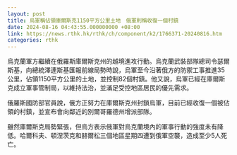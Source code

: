 ```yaml
---
layout: post
title: 烏軍稱佔領庫爾斯克1150平方公里土地　俄軍則稱收復一個村鎮
date: 2024-08-16 04:43:55.000000000 +08:00
link: https://news.rthk.hk/rthk/ch/component/k2/1766371-20240816.htm
categories: rthk
---
```


烏克蘭軍方繼續在俄羅斯庫爾斯克州的越境進攻行動。烏克蘭武裝部隊總司令瑟爾斯基，向總統澤連斯基匯報前線局勢時說，烏軍至今沿著俄方的防禦工事推進35公里，佔領1150平方公里的土地，並控制82個村鎮。他又說，烏軍已經在庫爾斯克成立軍事管制局，以維持法治，並滿足受控地區居民的優先需求。

俄羅斯國防部官員說，俄方正努力在庫爾斯克州封鎖烏軍，目前已經收復一個被佔領的村鎮，並宣布會向鄰近的別爾哥羅德州增派部隊。

雖然庫爾斯克局勢緊張，但烏方表示俄軍對烏克蘭境內的軍事行動的強度未有降低。哈爾科夫、頓涅茨克和赫爾松三個地區星期四遭到俄軍空襲，造成至少5人死亡。
